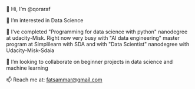 👋 Hi, I’m @qoraraf

👀 I’m interested in Data Science

🌱 I've completed "Programming for data science with python" nanodegree at udacity-Misk. Right now very busy with "AI data engineering" master program at Simplilearn with SDA and with "Data Scientist" nanodegree with Udacity-Misk-Sdaia

💞️ I’m looking to collaborate on beginner projects in data science and machine learning

📫 Reach me at: fatsammar@gmail.com


<!---
qoraraf/qoraraf is a ✨ special ✨ repository because its `README.md` (this file) appears on your GitHub profile.
You can click the Preview link to take a look at your changes.
--->
